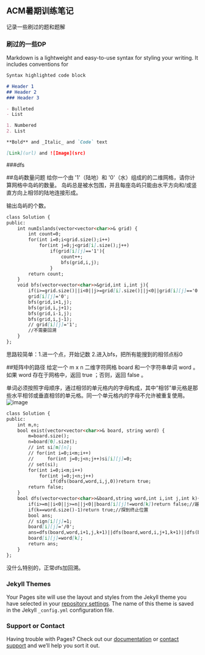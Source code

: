 ## ACM暑期训练笔记

记录一些刷过的题和题解

### 刷过的一些DP

Markdown is a lightweight and easy-to-use syntax for styling your writing. It includes conventions for

```markdown
Syntax highlighted code block

# Header 1
## Header 2
### Header 3

- Bulleted
- List

1. Numbered
2. List

**Bold** and _Italic_ and `Code` text

[Link](url) and ![Image](src)
```

###dfs

##岛屿数量问题
给你一个由 '1'（陆地）和 '0'（水）组成的的二维网格，请你计算网格中岛屿的数量。
岛屿总是被水包围，并且每座岛屿只能由水平方向和/或竖直方向上相邻的陆地连接形成。

输出岛屿的个数。
```markdown
class Solution {
public:
    int numIslands(vector<vector<char>>& grid) {
        int count=0;
        for(int i=0;i<grid.size();i++)
            for(int j=0;j<grid[i].size();j++)
                if(grid[i][j]=='1'){
                    count++;
                    bfs(grid,i,j);
                }
        return count;
    }
    void bfs(vector<vector<char>>&grid,int i,int j){
        if(i>=grid.size()||i<0||j>=grid[i].size()||j<0||grid[i][j]=='0')return;
        grid[i][j]='0';
        bfs(grid,i+1,j);
        bfs(grid,i,j+1);
        bfs(grid,i-1,j);
        bfs(grid,i,j-1);
        // grid[i][j]='1';
        //不需要回溯
    }
};

```
思路较简单：1.进一个点，开始记数
         2.进入bfs，把所有能搜到的相邻点标0
         
##矩阵中的路径
给定一个 m x n 二维字符网格 board 和一个字符串单词 word 。如果 word 存在于网格中，返回 true ；否则，返回 false 。

单词必须按照字母顺序，通过相邻的单元格内的字母构成，其中“相邻”单元格是那些水平相邻或垂直相邻的单元格。同一个单元格内的字母不允许被重复使用。
![image](https://user-images.githubusercontent.com/99236821/176806135-7a78f6ed-c73a-4a68-be9f-977c55eb62da.png)

```markdown
class Solution {
public:
    int m,n; 
    bool exist(vector<vector<char>>& board, string word) {
        m=board.size();
        n=board[0].size();
        // int si[m][n];
        // for(int i=0;i<m;i++)
        //     for(int j=0;j<n;j++)si[i][j]=0;
        // set(si);
        for(int i=0;i<m;i++)
            for(int j=0;j<n;j++)
                if(dfs(board,word,i,j,0))return true;
        return false;
    }
    bool dfs(vector<vector<char>>&board,string word,int i,int j,int k){
        if(i>=m||i<0||j>=n||j<0||board[i][j]!=word[k])return false;//越界判定+已访问
        if(k==word.size()-1)return true;//探到终止位置
        bool ans;
        // sign[i][j]=1;
        board[i][j]='/0';
        ans=dfs(board,word,i+1,j,k+1)||dfs(board,word,i,j+1,k+1)||dfs(board,word,i-1,j,k+1)||dfs(board,word,i,j-1,k+1);
        board[i][j]=word[k];
        return ans;
    }
};
```
没什么特别的，正常dfs加回溯。
### Jekyll Themes

Your Pages site will use the layout and styles from the Jekyll theme you have selected in your [repository settings](https://github.com/DIWU2293185226/DIWU2293185226.github.io/settings/pages). The name of this theme is saved in the Jekyll `_config.yml` configuration file.

### Support or Contact

Having trouble with Pages? Check out our [documentation](https://docs.github.com/categories/github-pages-basics/) or [contact support](https://support.github.com/contact) and we’ll help you sort it out.
